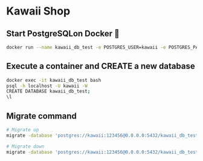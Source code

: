 <h1>Kawaii Shop</h1>

<h2>Start PostgreSQLon Docker 🐋</h2>

```bash
docker run --name kawaii_db_test -e POSTGRES_USER=kawaii -e POSTGRES_PASSWORD=123456 -p 5432:5432 -d postgres:alpine
```

<h2>Execute a container and CREATE a new database</h2>

```bash
docker exec -it kawaii_db_test bash
psql -h localhost -U kawaii -W
CREATE DATABASE kawaii_db_test;
\l
```

<h2>Migrate command</h2>

```bash
# Migrate up
migrate -database 'postgres://kawaii:123456@0.0.0.0:5432/kawaii_db_test?sslmode=disable' -source file://D:/path-to-migrate -verbose up

# Migrate down
migrate -database 'postgres://kawaii:123456@0.0.0.0:5432/kawaii_db_test?sslmode=disable' -source file://D:/path-to-migrate -verbose down
```
